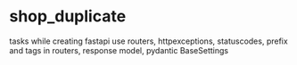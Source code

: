 # shop_duplicate

tasks
while creating fastapi use routers, httpexceptions, statuscodes, prefix and tags in routers, response model, pydantic BaseSettings
